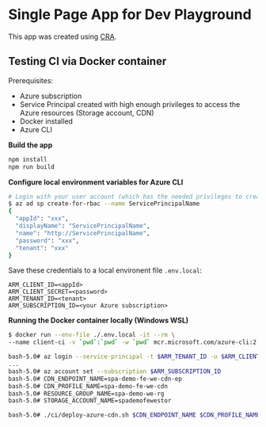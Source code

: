 # Single Page App for Dev Playground

This app was created using [CRA](https://github.com/facebook/create-react-app).

## Testing CI via Docker container

Prerequisites:

- Azure subscription
- Service Principal created with high enough privileges to access the Azure resources (Storage account, CDN)
- Docker installed
- Azure CLI

**Build the app**

```bash
npm install
npm run build
```

**Configure local environment variables for Azure CLI**

```bash
# Login with your user account (which has the needed privileges to create new SPNs)
$ az ad sp create-for-rbac --name ServicePrincipalName
{
  "appId": "xxx",
  "displayName": "ServicePrincipalName",
  "name": "http://ServicePrincipalName",
  "password": "xxx",
  "tenant": "xxx"
}
```

Save these credentials to a local environent file `.env.local`:

```
ARM_CLIENT_ID=<appId>
ARM_CLIENT_SECRET=<password>
ARM_TENANT_ID=<tenant>
ARM_SUBSCRIPTION_ID=<your Azure subscription>

```

**Running the Docker container locally (Windows WSL)**

```bash
$ docker run --env-file ./.env.local -it --rm \
--name client-ci -v `pwd`:`pwd` -w `pwd` mcr.microsoft.com/azure-cli:2.3.1 /bin/bash

bash-5.0# az login --service-principal -t $ARM_TENANT_ID -u $ARM_CLIENT_ID -p $ARM_CLIENT_SECRET
...
bash-5.0# az account set --subscription $ARM_SUBSCRIPTION_ID
bash-5.0# CDN_ENDPOINT_NAME=spa-demo-fe-we-cdn-ep
bash-5.0# CDN_PROFILE_NAME=spa-demo-fe-we-cdn
bash-5.0# RESOURCE_GROUP_NAME=spa-demo-we-rg
bash-5.0# STORAGE_ACCOUNT_NAME=spademofewestor

bash-5.0# ./ci/deploy-azure-cdn.sh $CDN_ENDPOINT_NAME $CDN_PROFILE_NAME $RESOURCE_GROUP_NAME $STORAGE_ACCOUNT_NAME
```
